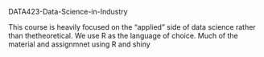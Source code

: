 DATA423-Data-Science-in-Industry

This course is heavily focused on the “applied” side of data science rather than thetheoretical. 
We use R as the language of choice. Much of the material and assignmnet using R and shiny  
